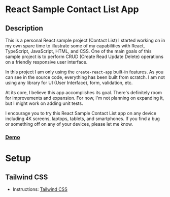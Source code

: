# React Sample Contact List App

## Description

This is a personal React sample project (Contact List) I started working on in my own spare time to illustrate some of my capabilities with React, TypeScript, JavaScript, HTML, and CSS. One of the main goals of this sample project is to perform CRUD (Create Read Update Delete) operations on a friendly responsive user interface.

In this project I am only using the `create-react-app` built-in features. As you can see in the source code, everything has been built from scratch. I am not using any library for UI (User Interface), form, validation, etc.

At its core, I believe this app accomplishes its goal. There's definitely room for improvements and expansion. For now, I'm not planning on expanding it, but I might work on adding unit tests.

I encourage you to try this React Sample Contact List app on any device including 4K screens, laptops, tablets, and smartphones. If you find a bug or something off on any of your devices, please let me know.

### [Demo](https://moises-samples-react-contacts.web.app)

# Setup

## Tailwind CSS

- Instructions: [Tailwind CSS](https://tailwindcss.com/docs/guides/create-react-app)
